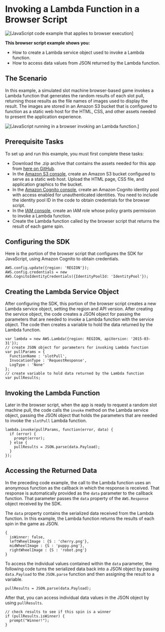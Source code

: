 # Invoking a Lambda Function in a Browser Script<a name="browser-invoke-lambda-function-example"></a>

![\[JavaScript code example that applies to browser execution\]](http://docs.aws.amazon.com/sdk-for-javascript/v2/developer-guide/images/browsericon.png)

**This browser script example shows you:**
+ How to create a Lambda service object used to invoke a Lambda function\.
+ How to access data values from JSON returned by the Lambda function\.

## The Scenario<a name="browser-invoke-lambda-function-example-scenario"></a>

In this example, a simulated slot machine browser\-based game invokes a Lambda function that generates the random results of each slot pull, returning those results as the file names of images used to display the result\. The images are stored in an Amazon S3 bucket that is configured to function as a static web host for the HTML, CSS, and other assets needed to present the application experience\.

![\[JavaScript running in a browser invoking an Lambda function.\]](http://docs.aws.amazon.com/sdk-for-javascript/v2/developer-guide/images/invoking-lambda-from-browser.png)

## Prerequisite Tasks<a name="browser-invoke-lambda-function-example-prerequisites"></a>

To set up and run this example, you must first complete these tasks:
+ Download the \.zip archive that contains the assets needed for this app from [here on GitHub](https://github.com/awsdocs/aws-doc-sdk-examples/blob/master/javascript/example_code/lambda/tutorial/slotassets.zip)\.
+ In the [Amazon S3 console](https://console.aws.amazon.com/s3/), create an Amazon S3 bucket configured to serve as a static web host\. Upload the HTML page, CSS file, and application graphics to the bucket\.
+ In the [Amazon Cognito console](https://console.aws.amazon.com/cognito/), create an Amazon Cognito identity pool with access enabled for unauthenticated identities\. You need to include the identity pool ID in the code to obtain credentials for the browser script\.
+ In the [IAM console](https://console.aws.amazon.com/iam/), create an IAM role whose policy grants permission to invoke a Lambda function\.
+ Create the Lambda function called by the browser script that returns the result of each game spin\.

## Configuring the SDK<a name="browser-invoke-lambda-function-example-sdk"></a>

Here is the portion of the browser script that configures the SDK for JavaScript, using Amazon Cognito to obtain credentials\.

```
AWS.config.update({region: 'REGION'});
AWS.config.credentials = new AWS.CognitoIdentityCredentials({IdentityPoolId: 'IdentityPool'});
```

## Creating the Lambda Service Object<a name="w3ab1c22c22c13c15"></a>

After configuring the SDK, this portion of the browser script creates a new Lambda service object, setting the region and API version\. After creating the service object, the code creates a JSON object for passing the parameters that are needed to invoke a Lambda function with the service object\. The code then creates a variable to hold the data returned by the Lambda function\.

```
var lambda = new AWS.Lambda({region: REGION, apiVersion: '2015-03-31'});
// create JSON object for parameters for invoking Lambda function
var pullParams = {
  FunctionName : 'slotPull',
  InvocationType : 'RequestResponse',
  LogType : 'None'
};
// create variable to hold data returned by the Lambda function
var pullResults;
```

## Invoking the Lambda Function<a name="browser-invoke-lambda-function-example-invoking-lambda-function"></a>

Later in the browser script, when the app is ready to request a random slot machine pull, the code calls the `invoke` method on the Lambda service object, passing the JSON object that holds the parameters that are needed to invoke the `slotPull` Lambda function\.

```
lambda.invoke(pullParams, function(error, data) {
  if (error) {
    prompt(error);
  } else {
    pullResults = JSON.parse(data.Payload);
  }
});
```

## Accessing the Returned Data<a name="browser-invoke-lambda-function-example-returned-data"></a>

In the preceding code example, the call to the Lambda function uses an anonymous function as the callback in which the response is received\. That response is automatically provided as the `data` parameter to the callback function\. That parameter passes the `data` property of the `AWS.Response` object received by the SDK\.

The `data` property contains the serialized data received from the Lambda function\. In this example, the Lambda function returns the results of each spin in the game as JSON\.

```
{ 
  isWinner: false,
  leftWheelImage : {S : 'cherry.png'},
  midWheelImage : {S : 'puppy.png'},
  rightWheelImage : {S : 'robot.png'}
}
```

To access the individual values contained within the `data` parameter, the following code turns the serialized data back into a JSON object by passing `data.Payload` to the `JSON.parse` function and then assigning the result to a variable\.

```
pullResults = JSON.parse(data.Payload);
```

After that, you can access individual data values in the JSON object by using `pullResults`\.

```
// check results to see if this spin is a winner
if (pullResults.isWinner) {
  prompt("Winner!");
}
```